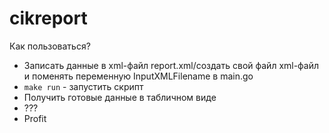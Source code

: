 # cikreport

Как пользоваться?
- Записать данные в xml-файл report.xml/создать свой файл xml-файл и поменять переменную InputXMLFilename в main.go
- `make run` - запустить скрипт
- Получить готовые данные в табличном виде
- ???
- Profit
